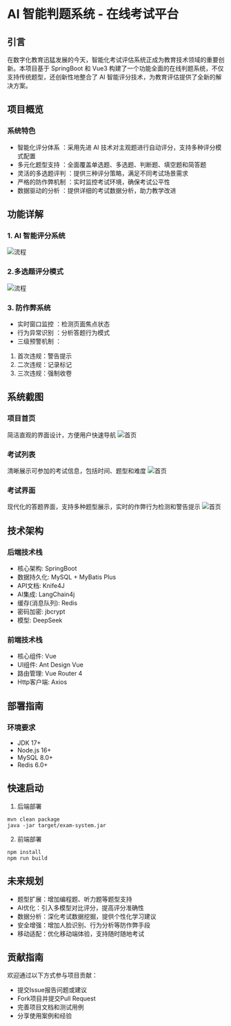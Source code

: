 # AI 智能判题系统 - 在线考试平台

## 引言

在数字化教育迅猛发展的今天，智能化考试评估系统正成为教育技术领域的重要创新。本项目基于 SpringBoot 和 Vue3 构建了一个功能全面的在线判题系统，不仅支持传统题型，还创新性地整合了 AI 智能评分技术，为教育评估提供了全新的解决方案。

## 项目概览

### 系统特色

- 智能化评分体系 ​​：采用先进 AI 技术对主观题进行自动评分，支持多种评分模式配置
- 多元化题型支持 ​​：全面覆盖单选题、多选题、判断题、填空题和简答题
- 灵活的多选题评判 ​​：提供三种评分策略，满足不同考试场景需求
- 严格的防作弊机制 ​​：实时监控考试环境，确保考试公平性
- 数据驱动的分析 ​​：提供详细的考试数据分析，助力教学改进

## 功能详解

### 1. AI 智能评分系统

![流程](./img/liucheng.png)

### 2.多选题评分模式

![流程](./img/duoxuan.png)

### 3. 防作弊系统

- 实时窗口监控 ​​：检测页面焦点状态
- 行为异常识别 ​​：分析答题行为模式
- 三级预警机制 ​​：

1. 首次违规：警告提示
2. 二次违规：记录标记
3. 三次违规：强制收卷

## 系统截图

### 项目首页

简洁直观的界面设计，方便用户快速导航
![首页](./img/index.png)

### 考试列表

清晰展示可参加的考试信息，包括时间、题型和难度
![首页](./img/canjoin.png)

### 考试界面

现代化的答题界面，支持多种题型展示，实时的作弊行为检测和警告提示
![首页](./img/zuobi.png)

## 技术架构

### 后端技术栈

- 核心架构: SpringBoot
- 数据持久化: MySQL + MyBatis Plus
- API文档: Knife4J
- AI集成: LangChain4j
- 缓存(消息队列): Redis
- 密码加密: jbcrypt
- 模型: DeepSeek

### 前端技术栈
- 核心组件: Vue
- UI组件: Ant Design Vue
- 路由管理: Vue Router 4
- Http客户端: Axios

## 部署指南
### 环境要求
* JDK 17+
* Node.js 16+
* MySQL 8.0+
* Redis 6.0+

## 快速启动
1. 后端部署
```shell
mvn clean package
java -jar target/exam-system.jar
```
2. 前端部署
```shell
npm install
npm run build
```

## 未来规划
* 题型扩展：增加编程题、听力题等题型支持
* AI优化：引入多模型对比评分，提高评分准确性
* 数据分析：深化考试数据挖掘，提供个性化学习建议
* 安全增强：增加人脸识别、行为分析等防作弊手段
* 移动适配：优化移动端体验，支持随时随地考试

## 贡献指南
欢迎通过以下方式参与项目贡献：
* 提交Issue报告问题或建议
* Fork项目并提交Pull Request
* 完善项目文档和测试用例
* 分享使用案例和经验